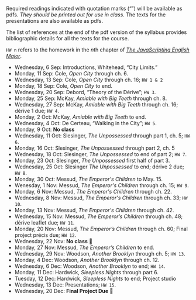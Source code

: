 Required readings indicated with quotation marks (“”) will be available as
pdfs. *They should be printed out for use in class*. The texts for the
presentations are also available as pdfs.

The list of references at the end of the pdf version of the syllabus provides
bibliographic details for all the texts for the course.

`HW n` refers to the homework in the *n*th chapter of [*The JavaScripting
English Major*](http://the-javascripting-english-major.moacir.com).

* Wednesday, 6 Sep: Introductions, Whitehead, “City Limits.”
* Monday, 11 Sep: Cole, _Open City_ through ch. 6.
* Wednesday, 13 Sep: Cole, _Open City_ through ch. 16; `HW 1 & 2`
* Monday, 18 Sep: Cole, _Open City_ to end.
* Wednesday, 20 Sep:  Debord, “Theory of the Dérive”; `HW 3`.
* Monday, 25 Sep: McKay, _Amiable with Big Teeth_ through ch. 8.
* Wednesday, 27 Sep: McKay, _Amiable with Big Teeth_ through ch. 16; dérive 1 due; `HW 4`.
* Monday, 2 Oct: McKay, _Amiable with Big Teeth_ to end.
* Wednesday, 4 Oct: De Certeau, “Walking in the City”; `HW 5`.
* Monday, 9 Oct: **No class**
* Wednesday, 11 Oct: Slesinger, _The Unpossessed_ through part 1, ch. 5; `HW 6`.
* Monday, 16 Oct: Slesinger, _The Unpossessed_ through part 2, ch. 5
* Wednesday, 18 Oct: Slesinger, _The Unpossessed_ to end of part 2; `HW 7`.
* Monday, 23 Oct: Slesinger, _The Unpossessed_  first half of part 3.
* Wednesday, 25 Oct: Slesinger _The Unpossessed_ to end; dérive 2 due; `HW 8`.
* Monday, 30 Oct: Messud, _The Emperor's Children_ to May. 15.
* Wenesday, 1 Nov: Messud, _The Emperor's Children_ through ch. 15; `HW 9`.
* Monday, 6 Nov: Messud, _The Emperor's Children_ through ch. 22.
* Wednesday, 8 Nov: Messud, _The Emperor's Children_ through ch. 33; `HW 10`.
* Monday, 13 Nov: Messud, _The Emperor's Children_  through ch. 42.
* Wednesday, 15 Nov: Messud, _The Emperor’s Children_ through ch. 48; dérive leaflet due; `HW 11`.
* Monday, 20 Nov: Messud, _The Emperor’s Children_ through ch. 60;  Final
project précis due; `HW 12`.
* Wednesday, 22 Nov: **No class** 🦃
* Monday, 27 Nov: Messud, _The Emperor’s Children_  to end.
* Wednesday, 29 Nov: Woodson, _Another Brooklyn_ through ch. 5; `HW 13`.
* Monday, 4 Dec: Woodson, _Another Brooklyn_ through ch. 12.
* Wednesday, 6 Dec: Woodson, _Another Brooklyn_ to end; `HW 14`.
* Monday, 11 Dec: Hardwick, _Sleepless Nights_ through part 6.
* Tuesday, 12 Dec: Hardwick, _Sleepless Nights_ to end; Project studio
* Wednesday, 13 Dec: Presentations; `HW 15`.
* Wednesday, 20 Dec: **Final Project Due** 🎉
